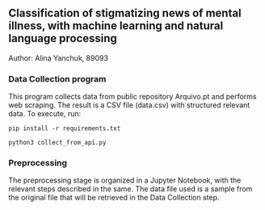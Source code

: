 ## Classification of stigmatizing news of mental illness, with machine learning and natural language processing

Author: Alina Yanchuk, 89093

### Data Collection program

This program collects data from public repository Arquivo.pt and performs web scraping. The result is a CSV file (data.csv) with structured relevant data. 
To execute, run: 

    pip install -r requirements.txt

    python3 collect_from_api.py 

### Preprocessing

The preprocessing stage is organized in a Jupyter Notebook, with the relevant steps described in the same. The data file used is a sample from the original file that will be retrieved in the Data Collection step.
